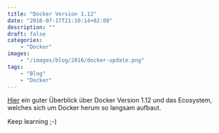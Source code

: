```yaml
---
title: "Docker Version 1.12"
date: "2016-07-17T21:10:14+02:00"
description: ""
draft: false
categories: 
    - "Docker"
images:
    - "/images/blog/2016/docker-update.png"
tags:
    - "Blog"
    - "Docker"
---
```



[Hier](http://thenewstack.io/dockers-plan-dominate-enterprise-data-center/) ein guter Überblick über Docker Version 1.12 und das Ecosystem, welches sich um Docker herum so langsam aufbaut.

Keep learning ;-)
